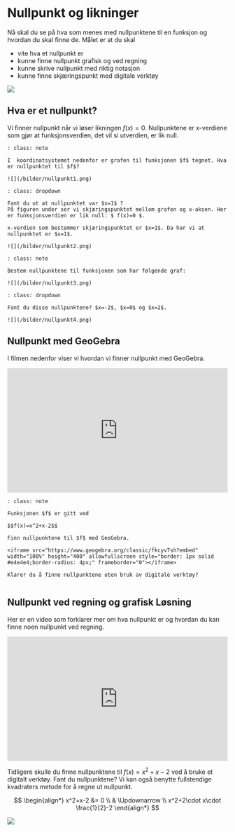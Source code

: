 # Nullpunkt og likninger

Nå skal du se på hva som menes med nullpunktene til en funksjon og hvordan du skal finne de.
Målet er at du skal 

* vite hva et nullpunkt er
* kunne finne nullpunkt grafisk og ved regning
* kunne skrive nullpunkt med riktig notasjon
* kunne finne skjæringspunkt med digitale verktøy

![](/bilder/matthew-henry-HeVd38MWnw4-unsplash%20(1).jpg)


## Hva er et nullpunkt? 

Vi finner nullpunkt når vi løser likningen 
$f(x)=0$. Nullpunktene er x-verdiene som gjør at funksjonsverdien, det vil si utverdien, er lik null.

```{admonition} Oppgave 1
: class: note

I  koordinatsystemet nedenfor er grafen til funksjonen $f$ tegnet. Hva er nullpunktet til $f$?

![](/bilder/nullpunkt1.png)
```

```{admonition} Løsning
: class: dropdown

Fant du ut at nullpunktet var $x=1$ ?
På figuren under ser vi skjæringspunktet mellom grafen og x-aksen. Her er funksjonsverdien er lik null: $ f(x)=0 $.

x-verdien som bestemmer skjæringspunktet er $x=1$. Da har vi at nullpunktet er $x=1$.

![](/bilder/nullpunkt2.png)
```

```{admonition} Oppgave 2
: class: note

Bestem nullpunktene til funksjonen som har følgende graf: 

![](/bilder/nullpunkt3.png)

```

```{admonition} Løsning
: class: dropdown

Fant du disse nullpunktene? $x=-2$, $x=0$ og $x=2$. 

![](/bilder/nullpunkt4.png)

```

## Nullpunkt med GeoGebra


I filmen nedenfor viser vi hvordan vi finner nullpunkt med GeoGebra.


<div style="padding:56.25% 0 0 0;position:relative;"><iframe src="https://player.vimeo.com/video/320947509?h=10bc4933cf&title=0&byline=0&portrait=0" style="position:absolute;top:0;left:0;width:100%;height:100%;" frameborder="0" allow="autoplay; fullscreen; picture-in-picture" allowfullscreen></iframe></div><script src="https://player.vimeo.com/api/player.js"></script>


```{admonition} Oppgave 3
: class: note

Funksjonen $f$ er gitt ved 

$$f(x)=x^2+x-2$$

Finn nullpunktene til $f$ med GeoGebra. 

<iframe src="https://www.geogebra.org/classic/fkcyv7sh?embed" width="100%" height="400" allowfullscreen style="border: 1px solid #e4e4e4;border-radius: 4px;" frameborder="0"></iframe>

Klarer du å finne nullpunktene uten bruk av digitale verktøy?


```


## Nullpunkt ved regning og grafisk Løsning

Her er en video som forklarer mer om hva nullpunkt er og hvordan du kan finne noen nullpunkt ved regning.

<div style="padding:56.25% 0 0 0;position:relative;"><iframe src="https://player.vimeo.com/video/321048760?h=6d4522b0f9&title=0&byline=0&portrait=0" style="position:absolute;top:0;left:0;width:100%;height:100%;" frameborder="0" allow="autoplay; fullscreen; picture-in-picture" allowfullscreen></iframe></div><script src="https://player.vimeo.com/api/player.js"></script>

Tidligere skulle du finne nullpunktene til $f(x)=x^2+x-2$ ved å bruke et digitalt verktøy. Fant du nullpunktene?
Vi kan også benytte fullstendige kvadraters metode for å regne ut nullpunkt. 

$$
\begin{align*}
    x^2+x-2 &= 0 \\
      & \Updownarrow \\
    x^2+2\cdot x\cdot \frac{1}{2}-2
\end{align*}
$$

![](/bilder/nullpunkt5.png)